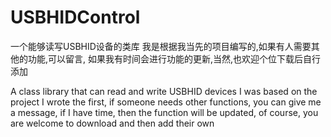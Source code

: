 # USBHIDControl
一个能够读写USBHID设备的类库
我是根据我当先的项目编写的,如果有人需要其他的功能,可以留言, 如果我有时间会进行功能的更新,当然,也欢迎个位下载后自行添加


A class library that can read and write USBHID devices
I was based on the project I wrote the first, if someone needs other functions, you can give me a message, 
if I have time, then the function will be updated, of course, you are welcome to download and then add their own
